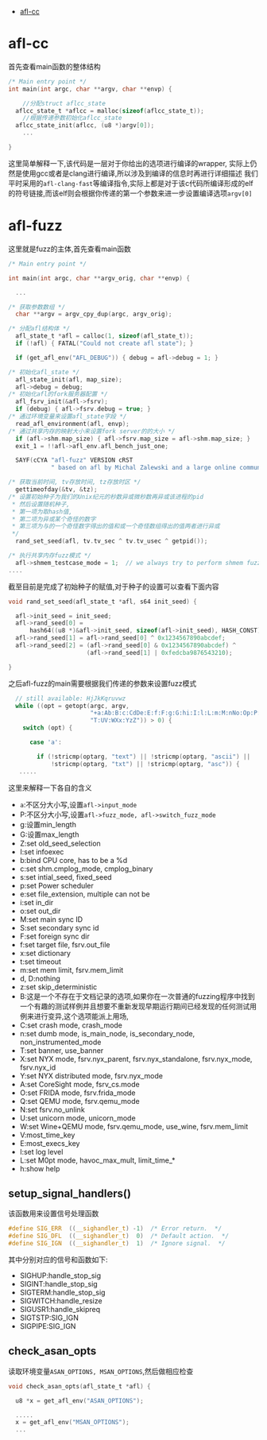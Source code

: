 <!--toc:start-->
- [afl-cc](#afl-cc)
<!--toc:end-->

# afl-cc
首先查看main函数的整体结构
```c
/* Main entry point */
int main(int argc, char **argv, char **envp) {

    //分配struct aflcc_state
  aflcc_state_t *aflcc = malloc(sizeof(aflcc_state_t));
    //根据传递参数初始化aflcc_state
  aflcc_state_init(aflcc, (u8 *)argv[0]);
    ...

}
```
这里简单解释一下,该代码是一层对于你给出的选项进行编译的wrapper, 实际上仍然是使用gcc或者是clang进行编译,所以涉及到编译的信息时再进行详细描述
我们平时采用的`afl-clang-fast`等编译指令,实际上都是对于该c代码所编译形成的elf的符号链接,而该elf则会根据你传递的第一个参数来进一步设置编译选项`argv[0]`

# afl-fuzz 

这里就是fuzz的主体,首先查看main函数

```c
/* Main entry point */

int main(int argc, char **argv_orig, char **envp) {

  ...

/* 获取参数数组 */
  char **argv = argv_cpy_dup(argc, argv_orig);

/* 分配afl结构体 */
  afl_state_t *afl = calloc(1, sizeof(afl_state_t));
  if (!afl) { FATAL("Could not create afl state"); }

  if (get_afl_env("AFL_DEBUG")) { debug = afl->debug = 1; }

/* 初始化afl_state */
  afl_state_init(afl, map_size);
  afl->debug = debug;
/* 初始化afl的fork服务器配置 */
  afl_fsrv_init(&afl->fsrv);
  if (debug) { afl->fsrv.debug = true; }
/* 通过环境变量来设置afl_state字段 */
  read_afl_environment(afl, envp);
/* 通过共享内存的映射大小来设置fork server的的大小 */
  if (afl->shm.map_size) { afl->fsrv.map_size = afl->shm.map_size; }
  exit_1 = !!afl->afl_env.afl_bench_just_one;

  SAYF(cCYA "afl-fuzz" VERSION cRST
            " based on afl by Michal Zalewski and a large online community\n");

/* 获取当前时间, tv存放时间, tz存放时区 */
  gettimeofday(&tv, &tz);
/* 设置初始种子为我们的Unix纪元的秒数异或微秒数再异或该进程的pid
 * 然后设置随机种子,
 * 第一项为取hash值,   
 * 第二项为异或某个奇怪的数字
 * 第三项为与的一个奇怪数字得出的值和或一个奇怪数组得出的值两者进行异或
 */
  rand_set_seed(afl, tv.tv_sec ^ tv.tv_usec ^ getpid());

/* 执行共享内存fuzz模式 */
  afl->shmem_testcase_mode = 1;  // we always try to perform shmem fuzzing
....
```
截至目前是完成了初始种子的赋值,对于种子的设置可以查看下面内容
```c
void rand_set_seed(afl_state_t *afl, s64 init_seed) {

  afl->init_seed = init_seed;
  afl->rand_seed[0] =
      hash64((u8 *)&afl->init_seed, sizeof(afl->init_seed), HASH_CONST);
  afl->rand_seed[1] = afl->rand_seed[0] ^ 0x1234567890abcdef;
  afl->rand_seed[2] = (afl->rand_seed[0] & 0x1234567890abcdef) ^
                      (afl->rand_seed[1] | 0xfedcba9876543210);

}
```
之后afl-fuzz的main需要根据我们传递的参数来设置fuzz模式

```c
  // still available: HjJkKqruvwz
  while ((opt = getopt(argc, argv,
                       "+a:Ab:B:c:CdDe:E:f:F:g:G:hi:I:l:L:m:M:nNo:Op:P:QRs:S:t:"
                       "T:UV:WXx:YzZ")) > 0) {
    switch (opt) {

      case 'a':

        if (!stricmp(optarg, "text") || !stricmp(optarg, "ascii") ||
            !stricmp(optarg, "txt") || !stricmp(optarg, "asc")) {
   ..... 
```
这里来解释一下各自的含义

+ `a`:不区分大小写,设置`afl->input_mode`
+ P:不区分大小写,设置`afl->fuzz_mode, afl->switch_fuzz_mode`
+ g:设置min_length
+ G:设置max_length
+ Z:set old_seed_selection
+ I:set infoexec
+ b:bind CPU core, has to be a %d
+ c:set shm.cmplog_mode, cmplog_binary
+ s:set intial_seed, fixed_seed
+ p:set Power scheduler
+ e:set file_extension, multiple can not be
+ i:set in_dir
+ o:set out_dir
+ M:set main sync ID
+ S:set secondary sync id
+ F:set foreign sync dir
+ f:set target file, fsrv.out_file
+ x:set dictionary 
+ t:set timeout 
+ m:set mem limit, fsrv.mem_limit
+ d, D:nothing
+ z:set skip_deterministic
+ B:这是一个不存在于文档记录的选项,如果你在一次普通的fuzzing程序中找到一个有趣的测试样例并且想要不重新发现早期运行期间已经发现的任何测试用例来进行变异,这个选项能派上用场, 
+ C:set crash mode, crash_mode
+ n:set dumb mode, is_main_node, is_secondary_node, non_instrumented_mode
+ T:set banner, use_banner
+ X:set NYX mode, fsrv.nyx_parent, fsrv.nyx_standalone, fsrv.nyx_mode, fsrv.nyx_id
+ Y:set NYX distributed mode, fsrv.nyx_mode
+ A:set CoreSight mode, fsrv_cs.mode 
+ O:set FRIDA mode, fsrv.frida_mode
+ Q:set QEMU mode, fsrv.qemu_mode
+ N:set fsrv.no_unlink
+ U:set unicorn mode, unicorn_mode
+ W:set Wine+QEMU mode, fsrv.qemu_mode, use_wine, fsrv.mem_limit 
+ V:most_time_key
+ E:most_execs_key
+ l:set log level
+ L:set M0pt mode, havoc_max_mult, limit_time_*
+ h:show help

## setup_signal_handlers()
该函数用来设置信号处理函数
```c
#define	SIG_ERR	 ((__sighandler_t) -1)	/* Error return.  */
#define	SIG_DFL	 ((__sighandler_t)  0)	/* Default action.  */
#define	SIG_IGN	 ((__sighandler_t)  1)	/* Ignore signal.  */
```

其中分别对应的信号和函数如下:
+ SIGHUP:handle_stop_sig
+ SIGINT:handle_stop_sig
+ SIGTERM:handle_stop_sig
+ SIGWITCH:handle_resize
+ SIGUSR1:handle_skipreq
+ SIGTSTP:SIG_IGN
+ SIGPIPE:SIG_IGN

## check_asan_opts
读取环境变量`ASAN_OPTIONS, MSAN_OPTIONS`,然后做相应检查
```c
void check_asan_opts(afl_state_t *afl) {

  u8 *x = get_afl_env("ASAN_OPTIONS");

  .....
  x = get_afl_env("MSAN_OPTIONS");
  ...
```









